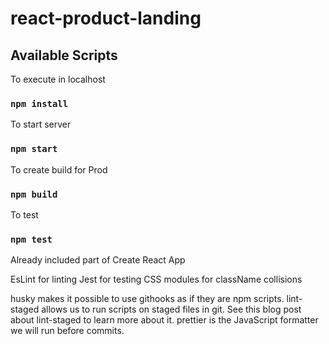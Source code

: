 # react-product-landing

## Available Scripts

To execute in localhost

### `npm install`

To start server
### `npm start`

To create build for Prod
### `npm build`

To test
### `npm test`

Already included part of  Create React App

EsLint for linting 
Jest for testing 
CSS modules for className collisions


husky makes it possible to use githooks as if they are npm scripts.
lint-staged allows us to run scripts on staged files in git. See this blog post about lint-staged to learn more about it.
prettier is the JavaScript formatter we will run before commits.
